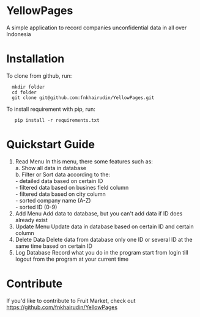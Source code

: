 # YellowPages
A simple application to record companies unconfidential data in all over Indonesia

# Installation
To clone from github, run:

      mkdir folder
      cd folder
      git clone git@github.com:fnkhairudin/YellowPages.git

To install requirement with pip, run:
  
       pip install -r requirements.txt
  
# Quickstart Guide
1. Read Menu
       In this menu, there some features such as:
       <br>a. Show all data in database
       <br>b. Filter or Sort data according to the:
            <br>  - detailed data based on certain ID
            <br>  - filtered data based on busines field column
            <br>  - filtered data based on city column
            <br>  - sorted company name (A-Z)
            <br>  - sorted ID (0-9)
2. Add Menu
        Add data to database, but you can't add data if ID does already exist
3. Update Menu
        Update data in database based on certain ID and certain column
4. Delete Data
        Delete data from database only one ID or several ID at the same time based on certain ID
5. Log Database
        Record what you do in the program start from login till logout from the program at your current time

# Contribute
If you'd like to contribute to Fruit Market, check out https://github.com/fnkhairudin/YellowPages
